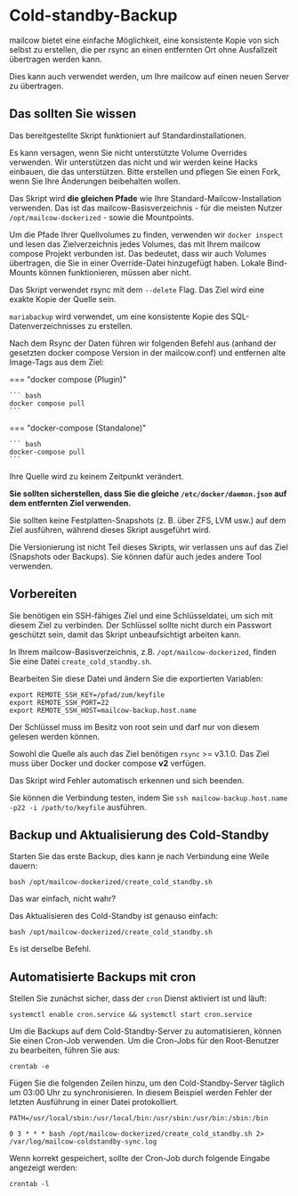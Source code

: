 # Cold-standby-Backup

mailcow bietet eine einfache Möglichkeit, eine konsistente Kopie von sich selbst zu erstellen, die per rsync an einen entfernten Ort ohne Ausfallzeit übertragen werden kann.

Dies kann auch verwendet werden, um Ihre mailcow auf einen neuen Server zu übertragen.

## Das sollten Sie wissen

Das bereitgestellte Skript funktioniert auf Standardinstallationen.

Es kann versagen, wenn Sie nicht unterstützte Volume Overrides verwenden. Wir unterstützen das nicht und wir werden keine Hacks einbauen, die das unterstützen. Bitte erstellen und pflegen Sie einen Fork, wenn Sie Ihre Änderungen beibehalten wollen.

Das Skript wird **die gleichen Pfade** wie Ihre Standard-Mailcow-Installation verwenden. Das ist das mailcow-Basisverzeichnis - für die meisten Nutzer `/opt/mailcow-dockerized` - sowie die Mountpoints.

Um die Pfade Ihrer Quellvolumes zu finden, verwenden wir `docker inspect` und lesen das Zielverzeichnis jedes Volumes, das mit Ihrem mailcow compose Projekt verbunden ist. Das bedeutet, dass wir auch Volumes übertragen, die Sie in einer Override-Datei hinzugefügt haben. Lokale Bind-Mounts können funktionieren, müssen aber nicht.

Das Skript verwendet rsync mit dem `--delete` Flag. Das Ziel wird eine exakte Kopie der Quelle sein.

`mariabackup` wird verwendet, um eine konsistente Kopie des SQL-Datenverzeichnisses zu erstellen.

Nach dem Rsync der Daten führen wir folgenden Befehl aus (anhand der gesetzten docker compose Version in der mailcow.conf) und entfernen alte Image-Tags aus dem Ziel:

=== "docker compose (Plugin)"

    ``` bash
    docker compose pull
    ```

=== "docker-compose (Standalone)"

    ``` bash
    docker-compose pull
    ```

Ihre Quelle wird zu keinem Zeitpunkt verändert.

**Sie sollten sicherstellen, dass Sie die gleiche `/etc/docker/daemon.json` auf dem entfernten Ziel verwenden.**

Sie sollten keine Festplatten-Snapshots (z. B. über ZFS, LVM usw.) auf dem Ziel ausführen, während dieses Skript ausgeführt wird.

Die Versionierung ist nicht Teil dieses Skripts, wir verlassen uns auf das Ziel (Snapshots oder Backups). Sie können dafür auch jedes andere Tool verwenden.

## Vorbereiten

Sie benötigen ein SSH-fähiges Ziel und eine Schlüsseldatei, um sich mit diesem Ziel zu verbinden. Der Schlüssel sollte nicht durch ein Passwort geschützt sein, damit das Skript unbeaufsichtigt arbeiten kann.

In Ihrem mailcow-Basisverzeichnis, z.B. `/opt/mailcow-dockerized`, finden Sie eine Datei `create_cold_standby.sh`.

Bearbeiten Sie diese Datei und ändern Sie die exportierten Variablen:

```
export REMOTE_SSH_KEY=/pfad/zum/keyfile
export REMOTE_SSH_PORT=22
export REMOTE_SSH_HOST=mailcow-backup.host.name
```

Der Schlüssel muss im Besitz von root sein und darf nur von diesem gelesen werden können.

Sowohl die Quelle als auch das Ziel benötigen `rsync` >= v3.1.0.
Das Ziel muss über Docker und docker compose **v2** verfügen.

Das Skript wird Fehler automatisch erkennen und sich beenden.

Sie können die Verbindung testen, indem Sie `ssh mailcow-backup.host.name -p22 -i /path/to/keyfile` ausführen.

## Backup und Aktualisierung des Cold-Standby

Starten Sie das erste Backup, dies kann je nach Verbindung eine Weile dauern:

```
bash /opt/mailcow-dockerized/create_cold_standby.sh
```

Das war einfach, nicht wahr?

Das Aktualisieren des Cold-Standby ist genauso einfach:

```
bash /opt/mailcow-dockerized/create_cold_standby.sh
```

Es ist derselbe Befehl.

## Automatisierte Backups mit cron

Stellen Sie zunächst sicher, dass der `cron` Dienst aktiviert ist und läuft:

```
systemctl enable cron.service && systemctl start cron.service
```

Um die Backups auf dem Cold-Standby-Server zu automatisieren, können Sie einen Cron-Job verwenden. Um die Cron-Jobs für den Root-Benutzer zu bearbeiten, führen Sie aus:

```
crontab -e
```

Fügen Sie die folgenden Zeilen hinzu, um den Cold-Standby-Server täglich um 03:00 Uhr zu synchronisieren. In diesem Beispiel werden Fehler der letzten Ausführung in einer Datei protokolliert.

```
PATH=/usr/local/sbin:/usr/local/bin:/usr/sbin:/usr/bin:/sbin:/bin

0 3 * * * bash /opt/mailcow-dockerized/create_cold_standby.sh 2> /var/log/mailcow-coldstandby-sync.log
```

Wenn korrekt gespeichert, sollte der Cron-Job durch folgende Eingabe angezeigt werden:

```
crontab -l
```